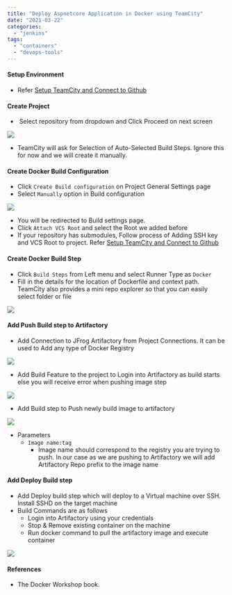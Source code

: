```yaml
---
title: "Deploy Aspnetcore Application in Docker using TeamCity"
date: "2021-03-22"
categories: 
  - "jenkins"
tags: 
  - "containers"
  - "devops-tools"
---
```


#### Setup Environment

- Refer [Setup TeamCity and Connect to Github](https://jetpack-rewind-devignite-in-2021-12-10-03-58-54.local/devops/jenkins/2021/03/22/setup-teamcity-using-container/)

#### Create Project

-  Select repository from dropdown and Click Proceed on next screen

![](/assets/images/TeamCity_05-768x481.png)

- TeamCity will ask for Selection of Auto-Selected Build Steps. Ignore this for now and we will create it manually.

#### Create Docker Build Configuration

- Click `Create Build configuration` on Project General Settings page
- Select `Manually` option in Build configuration

![](/assets/images/TeamCity_10-768x451.png)

- You will be redirected to Build settings page.
- Click `Attach VCS Root` and select the Root we added before
- If your repository has submodules, Follow process of Adding SSH key and VCS Root to project. Refer [Setup TeamCity and Connect to Github](https://jetpack-rewind-devignite-in-2021-12-10-03-58-54.local/devops/jenkins/2021/03/22/setup-teamcity-using-container/)

#### Create Docker Build Step

- Click `Build Steps` from Left menu and select Runner Type as `Docker`
- Fill in the details for the location of Dockerfile and context path. TeamCity also provides a mini repo explorer so that you can easily select folder or file

![](/assets/images/TeamCity_06-768x670.png)

#### Add Push Build step to Artifactory

- Add Connection to JFrog Artifactory from Project Connections. It can be used to Add any type of Docker Registry

![](/assets/images/TeamCity_11.png)

- Add Build Feature to the project to Login into Artifactory as build starts else you will receive error when pushing image step

![](/assets/images/TeamCity_12-768x340.png)

- Add Build step to Push newly build image to artifactory

![](/assets/images/TeamCity_13-768x489.png)

- Parameters
    - `Image name:tag`
        - Image name should correspond to the registry you are trying to push. In our case as we are pushing to Artifactory we will add Artifactory Repo prefix to the image name

#### Add Deploy Build step

- Add Deploy build step which will deploy to a Virtual machine over SSH. Install SSHD on the target machine
- Build Commands are as follows
    - Login into Artifactory using your credentials
    - Stop & Remove existing container on the machine
    - Run docker command to pull the artifactory image and execute container

![](/assets/images/TeamCity_14-768x563.png)

#### References

- The Docker Workshop book.
